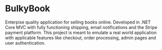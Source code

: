 # BulkyBook

Enterpise quality application for selling books online. Developed in .NET Core MVC with fully functioning shipping, email notifications and the Stripe payment platform. This project is meant to emulate a real world application with applicable features like checkout, order processing, admin pages and user authentication.

